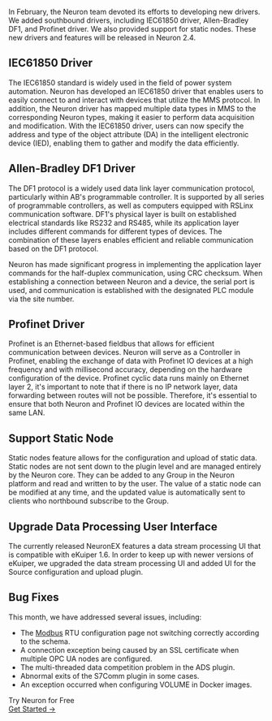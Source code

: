 In February, the Neuron team devoted its efforts to developing new drivers. We added southbound drivers, including IEC61850 driver, Allen-Bradley DF1, and Profinet driver. We also provided support for static nodes. These new drivers and features will be released in Neuron 2.4.

## IEC61850 Driver

The IEC61850 standard is widely used in the field of power system automation. Neuron has developed an IEC61850 driver that enables users to easily connect to and interact with devices that utilize the MMS protocol. In addition, the Neuron driver has mapped multiple data types in MMS to the corresponding Neuron types, making it easier to perform data acquisition and modification. With the IEC61850 driver, users can now specify the address and type of the object attribute (DA) in the intelligent electronic device (IED), enabling them to gather and modify the data efficiently.

## Allen-Bradley DF1 Driver

The DF1 protocol is a widely used data link layer communication protocol, particularly within AB's programmable controller. It is supported by all series of programmable controllers, as well as computers equipped with RSLinx communication software. DF1's physical layer is built on established electrical standards like RS232 and RS485, while its application layer includes different commands for different types of devices. The combination of these layers enables efficient and reliable communication based on the DF1 protocol.

Neuron has made significant progress in implementing the application layer commands for the half-duplex communication, using CRC checksum. When establishing a connection between Neuron and a device, the serial port is used, and communication is established with the designated PLC module via the site number.

## Profinet Driver

Profinet is an Ethernet-based fieldbus that allows for efficient communication between devices. Neuron will serve as a Controller in Profinet, enabling the exchange of data with Profinet IO devices at a high frequency and with millisecond accuracy, depending on the hardware configuration of the device. Profinet cyclic data runs mainly on Ethernet layer 2, it's important to note that if there is no IP network layer, data forwarding between routes will not be possible. Therefore, it's essential to ensure that both Neuron and Profinet IO devices are located within the same LAN.

## Support Static Node

Static nodes feature allows for the configuration and upload of static data. Static nodes are not sent down to the plugin level and are managed entirely by the Neuron core. They can be added to any Group in the Neuron platform and read and written to by the user. The value of a static node can be modified at any time, and the updated value is automatically sent to clients who northbound subscribe to the Group.

## Upgrade Data Processing User Interface

The currently released NeuronEX features a data stream processing UI that is compatible with eKuiper 1.6. In order to keep up with newer versions of eKuiper, we upgraded the data stream processing UI and added UI for the Source configuration and upload plugin.

## Bug Fixes

This month, we have addressed several issues, including:

- The [Modbus](https://www.emqx.com/en/blog/modbus-protocol-the-grandfather-of-iot-communication) RTU configuration page not switching correctly according to the schema.
- A connection exception being caused by an SSL certificate when multiple OPC UA nodes are configured.
- The multi-threaded data competition problem in the ADS plugin.
- Abnormal exits of the S7Comm plugin in some cases.
- An exception occurred when configuring VOLUME in Docker images.



<section class="promotion">
    <div>
        Try Neuron for Free
    </div>
    <a href="https://www.emqx.com/en/try?product=neuron" class="button is-gradient px-5">Get Started →</a>
</section>
